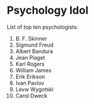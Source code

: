 # Psychology Idol
List of top ten psychologists:

1. B. F. Skinner
1. Sigmund Freud
1. Albert Bandura
1. Jean Piaget
1. Karl Rogers
1. William James
1. Erik Erikson
1. Ivan Pavlov
1. Levw Wygotski
1. Carol Dweck
